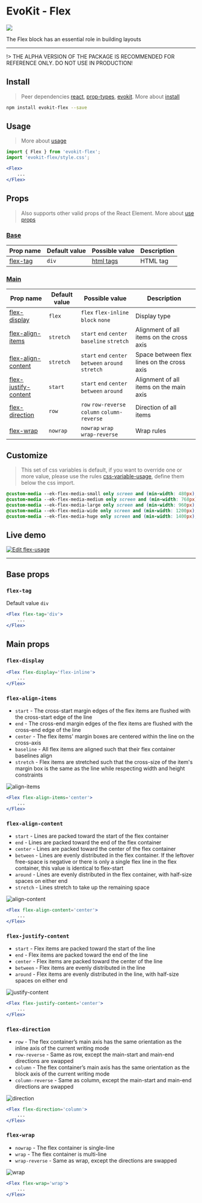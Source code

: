 [react]: //www.npmjs.com/package/react
[prop-types]: //www.npmjs.com/package/prop-types

[evokit]: /packages/evokit/
[css-variable-usage]: //w3schools.com/css/css3_variables.asp
[html-all-tags]: //www.w3schools.com/tags/default.asp

[installation]: docs/getting-started/installation.md
[quik-start]: docs/getting-started/quick-start.md
[use-props]: docs/getting-started/props.md

[flex-tag]: #flex-tag

[flex-display]: #flex-display
[flex-align-items]: #flex-align-items
[flex-align-content]: #flex-align-content
[flex-justify-content]: #flex-justify-content
[flex-direction]: #flex-direction
[flex-wrap]: #flex-wrap

[base-props]: #base-props
[main-props]: #main-props

# EvoKit - Flex

[![](https://img.shields.io/npm/v/evokit-flex.svg)](https://www.npmjs.com/package/evokit-flex)

The Flex block has an essential role in building layouts

---

!> THE ALPHA VERSION OF THE PACKAGE IS RECOMMENDED FOR REFERENCE ONLY. DO NOT USE IN PRODUCTION!

## Install

> Peer dependencies [react], [prop-types], [evokit]. More about [install][installation]

```bash
npm install evokit-flex --save
```

## Usage

> More about [usage][quik-start]

```jsx
import { Flex } from 'evokit-flex';
import 'evokit-flex/style.css';

<Flex>
    ...
</Flex>

```

## Props

> Also supports other valid props of the React Element. More about [use props][use-props]

### [Base][base-props]

| Prop name  | Default value | Possible value             | Description |
|------------|---------------|----------------------------|-------------|
| [flex-tag] | `div`         | [html tags][html-all-tags] | HTML tag    |

### [Main][main-props]

| Prop name        | Default value    | Possible value | Description |
|------------------|------------------|----------------|-------------|
| [flex-display]         | `flex`     | `flex` `flex-inline` `block` `none` | Display type |
| [flex-align-items]     | `stretch`  | `start` `end` `center` `baseline` `stretch` | Alignment of all items on the cross axis |
| [flex-align-content]   | `stretch`  | `start` `end` `center` `between` `around` `stretch` | Space between flex lines on the cross axis |
| [flex-justify-content] | `start`    | `start` `end` `center` `between` `around` | Alignment of all items on the main axis |
| [flex-direction]       | `row`      | `row` `row-reverse` `column` `column-reverse` | Direction of all items |
| [flex-wrap]            | `nowrap`   | `nowrap` `wrap` `wrap-reverse` | Wrap rules |

## Customize

> This set of css variables is default, if you want to override one or more value, please use the rules [css-variable-usage], define them below the css import.

```css
@custom-media --ek-flex-media-small only screen and (min-width: 480px);
@custom-media --ek-flex-media-medium only screen and (min-width: 768px);
@custom-media --ek-flex-media-large only screen and (min-width: 960px);
@custom-media --ek-flex-media-wide only screen and (min-width: 1200px);
@custom-media --ek-flex-media-huge only screen and (min-width: 1400px);
```

## Live demo

[![Edit flex-usage](https://codesandbox.io/static/img/play-codesandbox.svg)](https://codesandbox.io/embed/flex-usage-d85tn?fontsize=14 ':include :type=iframe width=100% height=500px')

---


## Base props

### `flex-tag`

Default value `div`

```jsx
<Flex flex-tag='div'>
    ...
</Flex>
```


## Main props

### `flex-display`

```jsx
<Flex flex-display='flex-inline'>
    ...
</Flex>
```

### `flex-align-items`

- `start` - The cross-start margin edges of the flex items are flushed with the cross-start edge of the line
- `end` - The cross-end margin edges of the flex items are flushed with the cross-end edge of the line
- `center` - The flex items' margin boxes are centered within the line on the cross-axis
- `baseline` - All flex items are aligned such that their flex container baselines align
- `stretch` - Flex items are stretched such that the cross-size of the item's margin box is the same as the line while respecting width and height constraints

![align-items](_media/align-items.svg)

```jsx
<Flex flex-align-items='center'>
    ...
</Flex>
```

### `flex-align-content`

- `start` - Lines are packed toward the start of the flex container
- `end` - Lines are packed toward the end of the flex container
- `center` - Lines are packed toward the center of the flex container
- `between` - Lines are evenly distributed in the flex container. If the leftover free-space is negative or there is only a single flex line in the flex container, this value is identical to flex-start
- `around` - Lines are evenly distributed in the flex container, with half-size spaces on either end
- `stretch` - Lines stretch to take up the remaining space

![align-content](_media/align-content.svg)

```jsx
<Flex flex-align-content='center'>
    ...
</Flex>
```

### `flex-justify-content`

- `start` - Flex items are packed toward the start of the line
- `end` - Flex items are packed toward the end of the line
- `center` - Flex items are packed toward the center of the line
- `between` - Flex items are evenly distributed in the line
- `around` - Flex items are evenly distributed in the line, with half-size spaces on either end

![justify-content](_media/justify-content.svg)

```jsx
<Flex flex-justify-content='center'>
    ...
</Flex>
```

### `flex-direction`

- `row` - The flex container’s main axis has the same orientation as the inline axis of the current writing mode
- `row-reverse` - Same as row, except the main-start and main-end directions are swapped
- `column` - The flex container’s main axis has the same orientation as the block axis of the current writing mode
- `column-reverse` - Same as column, except the main-start and main-end directions are swapped

![direction](_media/direction.svg)

```jsx
<Flex flex-direction='column'>
    ...
</Flex>
```

### `flex-wrap`

- `nowrap` - The flex container is single-line
- `wrap` - The flex container is multi-line
- `wrap-reverse` - Same as wrap, except the directions are swapped

![wrap](_media/wrap.svg)

```jsx
<Flex flex-wrap='wrap'>
    ...
</Flex>
```

